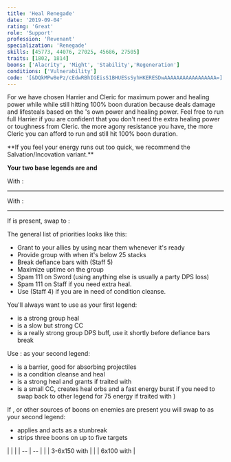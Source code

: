 ```yaml
---
title: 'Heal Renegade'
date: '2019-09-04'
rating: 'Great'
role: 'Support'
profession: 'Revenant'
specialization: 'Renegade'
skills: [45773, 44076, 27025, 45686, 27505]
traits: [1802, 1814]
boons: ['Alacrity', 'Might', 'Stability','Regeneration']
conditions: ['Vulnerability']
code: '[&DQkMPw8ePz/cEdwRBhIGEisS1BHUESsSyhHKERESDwAAAAAAAAAAAAAAAAA=]'
---
```


For **<Specialization text="Heal Renegade" name="Renegade"/>** we have chosen Harrier and Cleric for maximum power and healing power while while still hitting 100% boon duration because <Skill name="Soulcleaves Summit" /> deals damage and lifesteals based on the **<Specialization text="Heal Renegade" name="Renegade"/>**'s own power and healing power.
Feel free to run full Harrier if you are confident that you don't need the extra healing power or toughness from Cleric. the more agony resistance you have, the more Cleric you can afford to run and still  hit 100% boon duration.


<Divider text="Equipment"/>
<Tabs outlined>
<Tab title="150 Agony Resistance">
<Grid>
<GridItem sm="4">
<Armor weight="Heavy" helmAffix="Harrier" helmRune="Monk" shouldersAffix="Harrier" shouldersRune="Monk" coatAffix="Harrier" coatRune="Monk" glovesAffix="Harrier" glovesRune="Monk" leggingsAffix="Harrier" leggingsRune="Monk" bootsAffix="Harrier" bootsRune="Monk"/>
</GridItem>
 
<GridItem sm="4">
<Weapons weapon1MainType="Sword" weapon1MainAffix="Harrier" weapon1MainSigil1="Transference" weapon1OffType="Sword" weapon1OffAffix="Harrier" weapon1OffSigil="Concentration" weapon2MainType="Staff" weapon2MainAffix="Harrier" weapon2MainSigil1="Transference" weapon2MainSigil2="Concentration"/>
</GridItem>

<GridItem sm="4">
<BackAndTrinkets backItemAffix="Harrier" accessory1Affix="Cleric" accessory2Affix="Cleric" amuletAffix="Harrier" ring1Affix="Harrier" ring2Affix="Harrier"/>

<Consumables food="Delicious Rice Ball" utilityId="67528" infusion="Healing +9 Agony Infusion"/>
</GridItem>
</Grid>


<Divider text="Build"/>

<Grid>
<GridItem sm="7">
<Traits traits1="Salvation" traits1Selected="Tranquil Balance,Invoking Harmony,Selfless Amplification" traits2="Devastation" traits2Selected="Unsuspecting Strikes,Assassins Presence,Swift Termination" traits3="Renegade" traits3Selected="Wrought-Iron Will,All for One,Righteous Rebel"/>

<Card title="Second trait variant">
**If you feel your energy runs out too quick, we recommend the Salvation/Incovation variant.**
</Card>

<Traits traits1="Salvation" traits1Selected="Tranquil Balance,Invoking Harmony,Selfless Amplification" traits2="Invocation" traits2Selected="Rising Tide,Spirit Boon,Charged Mists" traits3="Renegade" traits3Selected="Wrought-Iron Will,All for One,Righteous Rebel"/>
 
</GridItem>

<GridItem sm="5">

**Your two base legends are <Skill id="41858"/> and <Skill name="Legendary Centaur Stance"/>**

With <Skill id="41858"/>:

<Skills heal="Breakrazors Bastion" utility1="Razorclaws Rage" utility2="Darkrazors Daring" utility3="Icerazors Ire" elite="Soulcleaves Summit"/>

---

With <Skill name="Legendary Centaur Stance"/>:

<Skills heal="Project Tranquility" utility1=" Protective Solace" utility2=" Natural Harmony" utility3="Purifying Essence" elite="Energy Expulsion"/>

---



If <Instability name="No Pain, No Gain"/> is present, swap <Skill name="Legendary Centaur Stance"/> to <Skill id="28494"/>:

<Skills heal="Empowering Misery" utility1="Pain Absorption" utility2="Banish Enchantment" utility3="Call to anguish" elite="Embrace the Darkness"/>
</GridItem>
</Grid>

<Divider text="Details"/>

<Grid>
<GridItem sm="8">
<Card title="Skill Usage">
The general list of priorities looks like this:

- Grant <Boon name="Alacrity"/> to your allies by using <Skill name="Orders from Above"/> near them whenever it's ready
- Provide group <Boon name="Might"/> with <Skill name="Heroic Command"/> when it's below 25 stacks
- Break defiance bars with <Skill name="Surge of the Mists"/> (Staff 5)
- Maximize <Skill name="Soulcleaves Summit"/> uptime on the group
- Spam 111 on Sword (using anything else is usually a party DPS loss)
- Spam 111 on Staff if you need extra heal.
- Use <Skill name="Renewing Wave"/> (Staff 4) if you are in need of condition cleanse.

You'll always want to use <Skill id="41858"/> as your first legend:

- <Skill name="Breakrazors Bastion"/> is a strong group heal
- <Skill name="Darkrazors Daring"/> is a slow but strong CC
- <Skill name="Soulcleaves Summit"/> is a really strong group DPS buff, use it shortly before defiance bars break

Use <Skill name="Legendary Centaur Stance"/>: as your second legend:

- <Skill name="Protective Solace"/> is a barrier, good for absorbing projectiles
- <Skill name="Purifying Essence"/> is a condition cleanse and heal
- <Skill name="Natural Harmony"/> is a strong heal and grants <Boon name="Alacrity"/> if traited with <Trait name="Serene Rejuvenation"/>
- <Skill name="Energy Expulsion"/> is a small CC, creates heal orbs and a fast energy burst if you need to swap back to other legend for 75 energy if traited with <Trait name="Charged Mists"/>)


If <Instability name="No Pain, No Gain"/>, <Instability name="Vengeance"/> or other sources of boons on enemies are present you will swap <Skill name="Legendary Centaur Stance"/> to <Skill id="28494"/> as your second legend:

- <Skill name="Pain Absorption"/> applies <Boon name="resistance"/> and acts as a stunbreak
- <Skill name="Banish Enchantment"/> strips three boons on up to five targets
</Card>
</GridItem>

<GridItem sm="4">
<Card title="Defiance Bar Damage">
| | |
| -- | -- |
| <Skill name="Surge of the Mists" size="big" disableText/> | 3-6x150 with <Control name="knockback"/> |
| <Skill name="Darkrazors Daring" size="big" disableText/> | 6x100 with <Control name="daze"/> |
</Card>
</GridItem>
</Grid>
